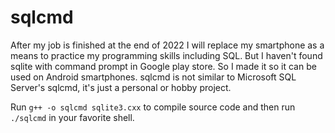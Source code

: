 # sqlcmd

After my job is finished at the end of 2022 I will replace my smartphone as a means to practice my programming skills including SQL. But I haven't found sqlite with command prompt in Google play store. So I made it so it can be used on Android smartphones. sqlcmd is not similar to Microsoft SQL Server's sqlcmd, it's just a personal or hobby project.

Run `g++ -o sqlcmd sqlite3.cxx` to compile source code and then run `./sqlcmd` in your favorite shell.
